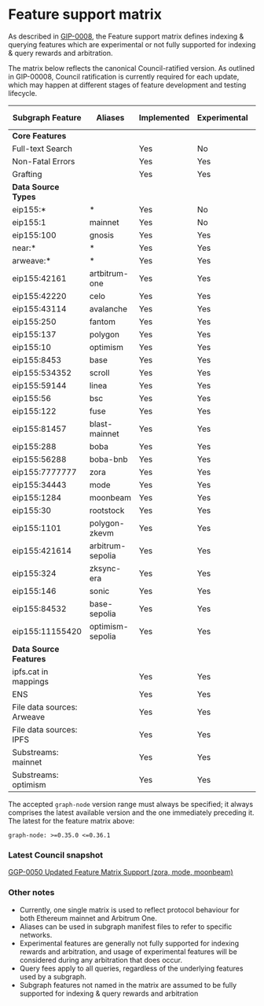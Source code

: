 # Feature support matrix

As described in [GIP-0008](https://snapshot.org/#/council.graphprotocol.eth/proposal/0xbdd884654a393620a7e8665b4289201b7542c3ee62becfad133e951b0c408444), the Feature support matrix defines indexing & querying features which are experimental or not fully supported for indexing & query rewards and arbitration.

The matrix below reflects the canonical Council-ratified version. As outlined in GIP-00008, Council ratification is currently required for each update, which may happen at different stages of feature development and testing lifecycle.

| Subgraph Feature           | Aliases          | Implemented | Experimental | Query Arbitration | Indexing Arbitration | Indexing Rewards |
| -------------------------- | ---------------- | ----------- | ------------ | ----------------- | -------------------- | ---------------- |
| **Core Features**          |                  |             |              |                   |                      |                  |
| Full-text Search           |                  | Yes         | No           | No                | Yes                  | Yes              |
| Non-Fatal Errors           |                  | Yes         | Yes          | Yes               | Yes                  | Yes              |
| Grafting                   |                  | Yes         | Yes          | Yes               | Yes                  | Yes              |
| **Data Source Types**      |                  |             |              |                   |                      |                  |
| eip155:\*                  | \*               | Yes         | No           | No                | No                   | No               |
| eip155:1                   | mainnet          | Yes         | No           | Yes               | Yes                  | Yes              |
| eip155:100                 | gnosis           | Yes         | Yes          | Yes               | Yes                  | Yes              |
| near:\*                    | \*               | Yes         | Yes          | No                | No                   | No               |
| arweave:\*                 | \*               | Yes         | Yes          | No                | No                   | No               |
| eip155:42161               | artbitrum-one    | Yes         | Yes          | Yes               | Yes                  | Yes              |
| eip155:42220               | celo             | Yes         | Yes          | Yes               | Yes                  | Yes              |
| eip155:43114               | avalanche        | Yes         | Yes          | Yes               | Yes                  | Yes              |
| eip155:250                 | fantom           | Yes         | Yes          | Yes               | Yes                  | Yes              |
| eip155:137                 | polygon          | Yes         | Yes          | Yes               | Yes                  | Yes              |
| eip155:10                  | optimism         | Yes         | Yes          | Yes               | Yes                  | Yes              |
| eip155:8453                | base             | Yes         | Yes          | Yes               | Yes                  | Yes              |
| eip155:534352              | scroll           | Yes         | Yes          | Yes               | Yes                  | Yes              |
| eip155:59144               | linea            | Yes         | Yes          | Yes               | Yes                  | Yes              |
| eip155:56                  | bsc              | Yes         | Yes          | Yes               | Yes                  | Yes              |
| eip155:122                 | fuse             | Yes         | Yes          | Yes               | Yes                  | Yes              |
| eip155:81457               | blast-mainnet    | Yes         | Yes          | Yes               | Yes                  | Yes              |
| eip155:288                 | boba             | Yes         | Yes          | Yes               | Yes                  | Yes              |
| eip155:56288               | boba-bnb         | Yes         | Yes          | Yes               | Yes                  | Yes              |
| eip155:7777777             | zora             | Yes         | Yes          | Yes               | Yes                  | Yes              |
| eip155:34443               | mode             | Yes         | Yes          | Yes               | Yes                  | Yes              |
| eip155:1284                | moonbeam         | Yes         | Yes          | Yes               | Yes                  | Yes              |
| eip155:30                  | rootstock        | Yes         | Yes          | Yes               | Yes                  | Yes              |
| eip155:1101                | polygon-zkevm    | Yes         | Yes          | Yes               | Yes                  | Yes              |
| eip155:421614              | arbitrum-sepolia | Yes         | Yes          | Yes               | Yes                  | Yes              |
| eip155:324                 | zksync-era       | Yes         | Yes          | Yes               | Yes                  | Yes              |
| eip155:146                 | sonic            | Yes         | Yes          | Yes               | Yes                  | Yes              |
| eip155:84532               | base-sepolia     | Yes         | Yes          | Yes               | Yes                  | Yes              |
| eip155:11155420            | optimism-sepolia | Yes         | Yes          | Yes               | Yes                  | Yes              |
| **Data Source Features**   |                  |             |              |                   |                      |                  |
| ipfs.cat in mappings       |                  | Yes         | Yes          | No                | No                   | No               |
| ENS                        |                  | Yes         | Yes          | Yes               | Yes                  | Yes              |
| File data sources: Arweave |                  | Yes         | Yes          | No                | Yes                  | Yes              |
| File data sources: IPFS    |                  | Yes         | Yes          | No                | Yes                  | Yes              |
| Substreams: mainnet        |                  | Yes         | Yes          | Yes               | Yes                  | Yes              |
| Substreams: optimism       |                  | Yes         | Yes          | Yes               | Yes                  | Yes              |

The accepted `graph-node` version range must always be specified; it always comprises the latest available version and the one immediately preceding it.
The latest for the feature matrix above:

```
graph-node: >=0.35.0 <=0.36.1
```

### Latest Council snapshot

[GGP-0050 Updated Feature Matrix Support (zora, mode, moonbeam)](https://snapshot.org/#/s:council.graphprotocol.eth/proposal/0x7c1b0eaa299a24ba23f76d86d85b903ac8e8457db3656531e7bd5cee80c20146)

### Other notes

- Currently, one single matrix is used to reflect protocol behaviour for both Ethereum mainnet and Arbitrum One.
- Aliases can be used in subgraph manifest files to refer to specific networks.
- Experimental features are generally not fully supported for indexing rewards and arbitration, and usage of experimental features will be considered during any arbitration that does occur.
- Query fees apply to all queries, regardless of the underlying features used by a subgraph.
- Subgraph features not named in the matrix are assumed to be fully supported for indexing & query rewards and arbitration

